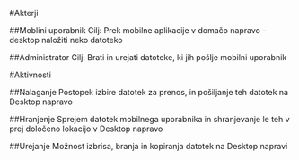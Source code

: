 #Akterji

##Moblini uporabnik
Cilj: Prek mobilne aplikacije v domačo napravo - desktop naložiti neko datoteko

##Administrator
Cilj: Brati in urejati datoteke, ki jih pošlje mobilni uporabnik

#Aktivnosti

##Nalaganje
Postopek izbire datotek za prenos, in pošiljanje teh datotek na Desktop napravo

##Hranjenje
Sprejem datotek mobilnega uporabnika in shranjevanje le teh v prej določeno lokacijo v Desktop napravo


##Urejanje
Možnost izbrisa, branja in kopiranja datotek na Desktop napravi